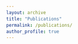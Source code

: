 ```yaml
---
layout: archive
title: "Publications"
permalink: /publications/
author_profile: true
---
```


<!-- {% if author.googlescholar %}
  You can also find my articles on <u><a href="{{author.googlescholar}}">my Google Scholar profile</a>.</u>
{% endif %}

{% include base_path %}

{% for post in site.publications reversed %}
  {% include archive-single.html %}
{% endfor %} -->

<!-- <html lang="en">
<head>
    <meta charset="UTF-8">
    <meta name="viewport" content="width=device-width, initial-scale=1.0">
    <title>Your Publication Page</title>
    <style>
        /* Add your custom CSS styles here */
        .publication {
            display: flex;
            margin-bottom: 20px;
            align-items: center;
        }
        .publication img {
            max-width: 150px;
            max-height: 100px;
            margin-right: 20px;
        }
        .publication-info {
            flex-grow: 1;
        }
        .publication-title {
            font-size: 1.2em;
            font-weight: bold;
        }
        .publication-authors {
            font-style: italic;
        }
        .publication-buttons {
            margin-top: 10px;
        }
        .publication-buttons a {
            margin-right: 10px;
            text-decoration: none;
            background-color: #0074d9;
            color: white;
            padding: 5px 10px;
            border-radius: 5px;
        }
    </style>
</head>
<body>
    <div class="publication">
        <img src="/images/5wqa_gif.gif" alt="FACTIFY-5WQA: 5W Aspect-based Fact Verification through Question Answering.">
        <div class="publication-info">
            <div class="publication-title">FACTIFY-5WQA: 5W Aspect-based Fact Verification through Question Answering.</div>
            <div class="publication-authors">Anku Rani, <i><b>S.M Towhidul Islam Tonmoy</b></i>, Dwip D. Dalal, Shreya Gautam, Megha Chakraborty, Aman Chadha, Amit Sheth and Amitava Das.</div>
            <div class="publication-buttons">
                <a href="https://aclanthology.org/2023.acl-long.581/" target="_blank">PDF</a>
                <a href="paper1_abstract.html" target="_blank">Abstract</a>
                <a href="paper1.bib" target="_blank">BibTeX</a>
                <a href="https://github.com/ankuranii/acl-5W-QA/tree/master" target="_blank">Code</a>
                <a href="https://huggingface.co/spaces/Towhidul/5WQA" target="_blank">Demo</a>
            </div>
        </div>
    </div>

</body>
</html> -->



<html lang="en">
<head>
    <meta charset="UTF-8">
    <meta name="viewport" content="width=device-width, initial-scale=1.0">
    <title>Your Publication Page</title>
    <style>
        /* Styles for the modal dialogs */
        .modal {
            display: none;
            position: fixed;
            top: 0;
            left: 0;
            width: 100%;
            height: 100%;
            background-color: rgba(0,0,0,0.7);
            z-index: 1;
            overflow: auto;
        }

        .modal-content {
            background-color: #fff;
            margin: 10% auto;
            padding: 20px;
            border: 1px solid #888;
            width: 80%;
            max-width: 600px;
            position: relative;
        }

        /* Close button for the modals */
        .close {
            position: absolute;
            top: 0;
            right: 0;
            padding: 10px;
            cursor: pointer;
        }

        /* Custom styles for your publication list */
        .publication {
            display: flex;
            margin-bottom: 20px;
            align-items: center;
        }

        .publication img {
            max-width: 150px;
            max-height: 100px;
            margin-right: 20px;
        }

        .publication-info {
            flex-grow: 1;
        }

        .publication-title {
            font-size: 1.2em;
            font-weight: bold;
        }

        .publication-authors {
            font-style: italic;
        }

        .publication-buttons {
            margin-top: 10px;
        }

        .publication-buttons a, .publication-buttons button {
            margin-right: 10px;
            text-decoration: none;
            background-color: #0074d9;
            color: white;
            padding: 5px 10px;
            border-radius: 5px;
            cursor: pointer;
        }
    </style>
</head>
<body>
    <!-- Replace this with your actual publications -->
    <div class="publication">
        <img src="/images/5wqa_gif.gif" alt="FACTIFY-5WQA: 5W Aspect-based Fact Verification through Question Answering.">
        <div class="publication-info">
            <div class="publication-title">FACTIFY-5WQA: 5W Aspect-based Fact Verification through Question Answering.</div>
            <div class="publication-authors">Anku Rani, <i><b>S.M Towhidul Islam Tonmoy</b></i>, Dwip D. Dalal, Shreya Gautam, Megha Chakraborty, Aman Chadha, Amit Sheth and Amitava Das.</div>
            <div class="publication-buttons">
                <button onclick="showModal('paper1_abstract')">Abstract</button>
                <button onclick="showModal('paper1_bibtex')">BibTeX</button>
                <a href="https://aclanthology.org/2023.acl-long.581/" target="_blank">PDF</a>
                <a href="https://github.com/ankuranii/acl-5W-QA/tree/master" target="_blank">Code</a>
                <a href="https://huggingface.co/spaces/Towhidul/5WQA" target="_blank">Demo</a>
            </div>
        </div>
    </div>

    <!-- Add more publications in a similar format -->

    <!-- Abstract Modal -->
    <div id="paper1_abstract" class="modal">
        <div class="modal-content">
            <span class="close" onclick="closeModal('paper1_abstract')">&times;</span>
            <h2>Paper 1 Abstract</h2>
            <p>Here goes the abstract for your paper...</p>
        </div>
    </div>

    <!-- BibTeX Modal -->
    <div id="paper1_bibtex" class="modal">
        <div class="modal-content">
            <span class="close" onclick="closeModal('paper1_bibtex')">&times;</span>
            <h2>Paper 1 BibTeX</h2>
            <pre>
                @article{your-paper-key,
                    author = {Author 1 and Author 2},
                    title = {Your Paper Title},
                    journal = {Journal Name},
                    year = {2023},
                    ...
                }
            </pre>
        </div>
    </div>

    <!-- JavaScript Functions -->
    <script>
        // Function to show the modal
        function showModal(modalId) {
            var modal = document.getElementById(modalId);
            modal.style.display = "block";
        }

        // Function to close the modal
        function closeModal(modalId) {
            var modal = document.getElementById(modalId);
            modal.style.display = "none";
        }
    </script>
</body>
</html>